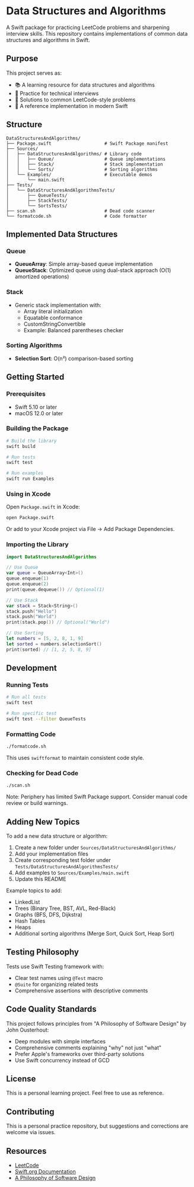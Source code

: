 # Data Structures and Algorithms

A Swift package for practicing LeetCode problems and sharpening interview skills. This repository contains implementations of common data structures and algorithms in Swift.

## Purpose

This project serves as:
- 📚 A learning resource for data structures and algorithms
- 💪 Practice for technical interviews
- 🎯 Solutions to common LeetCode-style problems
- 🔧 A reference implementation in modern Swift

## Structure

```
DataStructuresAndAlgorithms/
├── Package.swift                    # Swift Package manifest
├── Sources/
│   ├── DataStructuresAndAlgorithms/ # Library code
│   │   ├── Queue/                   # Queue implementations
│   │   ├── Stack/                   # Stack implementation
│   │   └── Sorts/                   # Sorting algorithms
│   └── Examples/                    # Executable demos
│       └── main.swift
├── Tests/
│   └── DataStructuresAndAlgorithmsTests/
│       ├── QueueTests/
│       ├── StackTests/
│       └── SortsTests/
├── scan.sh                          # Dead code scanner
└── formatcode.sh                    # Code formatter
```

## Implemented Data Structures

### Queue
- **QueueArray**: Simple array-based queue implementation
- **QueueStack**: Optimized queue using dual-stack approach (O(1) amortized operations)

### Stack
- Generic stack implementation with:
  - Array literal initialization
  - Equatable conformance
  - CustomStringConvertible
  - Example: Balanced parentheses checker

### Sorting Algorithms
- **Selection Sort**: O(n²) comparison-based sorting

## Getting Started

### Prerequisites
- Swift 5.10 or later
- macOS 12.0 or later

### Building the Package

```bash
# Build the library
swift build

# Run tests
swift test

# Run examples
swift run Examples
```

### Using in Xcode

Open `Package.swift` in Xcode:
```bash
open Package.swift
```

Or add to your Xcode project via File → Add Package Dependencies.

### Importing the Library

```swift
import DataStructuresAndAlgorithms

// Use Queue
var queue = QueueArray<Int>()
queue.enqueue(1)
queue.enqueue(2)
print(queue.dequeue()) // Optional(1)

// Use Stack
var stack = Stack<String>()
stack.push("Hello")
stack.push("World")
print(stack.pop()) // Optional("World")

// Use Sorting
let numbers = [5, 2, 8, 1, 9]
let sorted = numbers.selectionSort()
print(sorted) // [1, 2, 5, 8, 9]
```

## Development

### Running Tests

```bash
# Run all tests
swift test

# Run specific test
swift test --filter QueueTests
```

### Formatting Code

```bash
./formatcode.sh
```

This uses `swiftformat` to maintain consistent code style.

### Checking for Dead Code

```bash
./scan.sh
```

Note: Periphery has limited Swift Package support. Consider manual code review or build warnings.

## Adding New Topics

To add a new data structure or algorithm:

1. Create a new folder under `Sources/DataStructuresAndAlgorithms/`
2. Add your implementation files
3. Create corresponding test folder under `Tests/DataStructuresAndAlgorithmsTests/`
4. Add examples to `Sources/Examples/main.swift`
5. Update this README

Example topics to add:
- LinkedList
- Trees (Binary Tree, BST, AVL, Red-Black)
- Graphs (BFS, DFS, Dijkstra)
- Hash Tables
- Heaps
- Additional sorting algorithms (Merge Sort, Quick Sort, Heap Sort)

## Testing Philosophy

Tests use Swift Testing framework with:
- Clear test names using `@Test` macro
- `@Suite` for organizing related tests
- Comprehensive assertions with descriptive comments

## Code Quality Standards

This project follows principles from "A Philosophy of Software Design" by John Ousterhout:
- Deep modules with simple interfaces
- Comprehensive comments explaining "why" not just "what"
- Prefer Apple's frameworks over third-party solutions
- Use Swift concurrency instead of GCD

## License

This is a personal learning project. Feel free to use as reference.

## Contributing

This is a personal practice repository, but suggestions and corrections are welcome via issues.

## Resources

- [LeetCode](https://leetcode.com/)
- [Swift.org Documentation](https://swift.org/documentation/)
- [A Philosophy of Software Design](https://web.stanford.edu/~ouster/cgi-bin/book.php)
